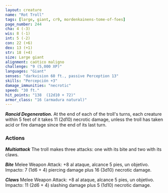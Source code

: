 ```yaml
---
layout: creature
name: "Rot Troll"
tags: [large, giant, cr9, mordenkainens-tome-of-foes]
page_number: 244
cha: 4 (-3)
wis: 8 (-1)
int: 5 (-2)
con: 22 (+6)
dex: 13 (+1)
str: 18 (+4)
size: Large giant
alignment: caótico maligno
challenge: "9 (5,000 XP)"
languages: "Giant"
senses: "darkvision 60 ft., passive Perception 13"
skills: "Percepción +3"
damage_immunities: "necrotic"
speed: "30 ft."
hit_points: "138  (12d10 + 72)"
armor_class: "16 (armadura natural)"
---
```


***Rancid Degeneration.*** At the end of each of the troll's turns, each creature within 5 feet of it takes 11 (2d10) necrotic damage, unless the troll has taken acid or fire damage since the end of its last turn.

### Actions

***Multiattack*** The troll makes three attacks: one with its bite and two with its claws.

***Bite*** Melee Weapon Attack: +8 al ataque, alcance 5 pies, un objetivo. Impacto: 7 (1d6 + 4) piercing damage plus 16 (3d10) necrotic damage.

***Claws*** Melee Weapon Attack: +8 al ataque, alcance 5 pies, un objetivo. Impacto: 11 (2d6 + 4) slashing damage plus 5 (1d10) necrotic damage.